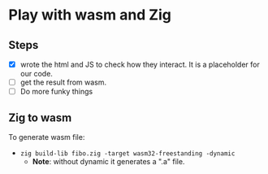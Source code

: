 # Play with wasm and Zig

## Steps

- [X] wrote the html and JS to check how they interact. It is a placeholder for our code.
- [ ] get the result from wasm.
- [ ] Do more funky things

## Zig to wasm

To generate wasm file:
- `zig build-lib fibo.zig -target wasm32-freestanding -dynamic`
  - **Note**: without dynamic it generates a ".a" file.
